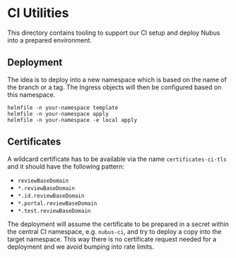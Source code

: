 # CI Utilities

This directory contains tooling to support our CI setup and deploy Nubus into a
prepared environment.

## Deployment

The idea is to deploy into a new namespace which is based on the name of the
branch or a tag. The Ingress objects will then be configured based on this
namespace.

```
helmfile -n your-namespace template
helmfile -n your-namespace apply
helmfile -n your-namespace -e local apply
```

## Certificates

A wildcard certificate has to be available via the name `certificates-ci-tls`
and it should have the following pattern:

- `reviewBaseDomain`
- `*.reviewBaseDomain`
- `*.id.reviewBaseDomain`
- `*.portal.reviewBaseDomain`
- `*.test.reviewBaseDomain`

The deployment will assume the certificate to be prepared in a secret within the
central CI namespace, e.g. `nubus-ci`, and try to deploy a copy into the target
namespace. This way there is no certificate request needed for a deployment and
we avoid bumping into rate limits.
